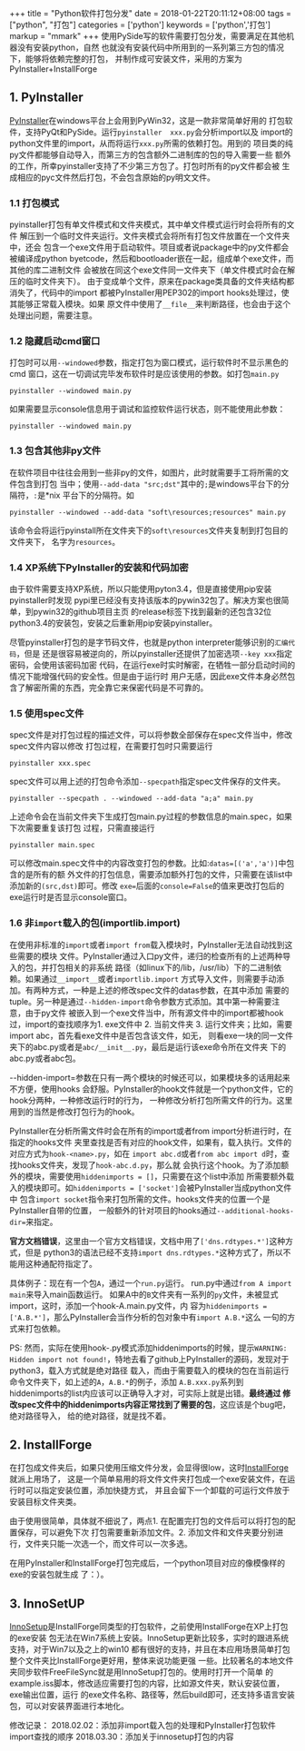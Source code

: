 +++
title = "Python软件打包分发"
date = 2018-01-22T20:11:12+08:00
tags = ["python", "打包"]
categories = ['python']
keywords = ['python','打包']
markup = "mmark"
+++
使用PySide写的软件需要打包分发，需要满足在其他机器没有安装python，自然
也就没有安装代码中所用到的一系列第三方包的情况下，能够将依赖完整的打包，
并制作成可安装文件，采用的方案为PyInstaller+InstallForge
<!--more-->
## 1. PyInstaller
[PyInstaller][1]在windows平台上会用到PyWin32，这是一款非常简单好用的
打包软件，支持PyQt和PySide。运行`pyinstaller  xxx.py`会分析import以及
import的python文件里的import，从而将运行`xxx.py`所需的依赖打包。用到的
项目类的纯py文件都能够自动导入，而第三方的包含额外二进制库的包的导入需要一些
额外的工作，所幸pyinstaller支持了不少第三方包了。打包时所有的py文件都会被
生成相应的pyc文件然后打包，不会包含原始的py明文文件。

### 1.1 打包模式
pyinstaller打包有单文件模式和文件夹模式，其中单文件模式运行时会将所有的文件
解压到一个临时文件夹运行。文件夹模式会将所有打包文件放置在一个文件夹中，还会
包含一个exe文件用于启动软件。项目或者说package中的py文件都会被编译成python
byetcode，然后和bootloader嵌在一起，组成单个exe文件，而其他的库二进制文件
会被放在同这个exe文件同一文件夹下（单文件模式时会在解压的临时文件夹下）。
由于变成单个文件，原来在package类具备的文件夹结构都消失了，代码中的import
都被PyInstaller用PEP302的import hooks处理过，使其能够正常载入模块。如果
原文件中使用了`__file__`来判断路径，也会由于这个处理出问题，需要注意。

### 1.2 隐藏启动cmd窗口
打包时可以用`--windowed`参数，指定打包为窗口模式，运行软件时不显示黑色的cmd
窗口，这在一切调试完毕发布软件时是应该使用的参数。如打包`main.py`

    pyinstaller --windowed main.py

如果需要显示console信息用于调试和监控软件运行状态，则不能使用此参数：

    pyinstaller --windowed main.py

### 1.3 包含其他非py文件
在软件项目中往往会用到一些非py的文件，如图片，此时就需要手工将所需的文件包含到打包
当中；使用`--add-data "src;dst"`其中的`;`是windows平台下的分隔符，`:`是*nix
平台下的分隔符。如

    pyinstaller --windowed --add-data "soft\resources;resources" main.py

该命令会将运行pyinstall所在文件夹下的`soft\resources`文件夹复制到打包目的文件夹下，
名字为`resources`。

### 1.4 XP系统下PyInstaller的安装和代码加密
由于软件需要支持XP系统，所以只能使用pyton3.4，但是直接使用pip安装pyinstaller时发现
pypi里已经没有支持该版本的pywin32包了。解决方案也很简单，到pywin32的github项目主页
的release标签下找到最新的还包含32位python3.4的安装包，安装之后重新用pip安装pyinstaller。

尽管pyinstaller打包的是字节码文件，也就是python interpreter能够识别的`汇编代码`，但是
还是很容易被逆向的，所以pyinstaller还提供了加密选项`--key xxx`指定密码，会使用该密码加密
代码，在运行exe时实时解密，在牺牲一部分启动时间的情况下能增强代码的安全性。但是由于运行时
用户无感，因此exe文件本身必然包含了解密所需的东西，完全靠它来保密代码是不可靠的。

### 1.5 使用spec文件
spec文件是对打包过程的描述文件，可以将参数全部保存在spec文件当中，修改spec文件内容以修改
打包过程，在需要打包时只需要运行

    pyinstaller xxx.spec

spec文件可以用上述的打包命令添加`--specpath`指定spec文件保存的文件夹。

    pyinstaller --specpath . --windowed --add-data "a;a" main.py
上述命令会在当前文件夹下生成打包main.py过程的参数信息的main.spec，如果下次需要重复该打包
过程，只需直接运行

    pyinstaller main.spec
可以修改main.spec文件中的内容改变打包的参数。比如:`datas=[('a','a')]`中包含的是所有的额
外文件的打包信息，需要添加额外打包的文件，只需要在该list中添加新的`(src,dst)`即可。修改
`exe=`后面的`console=False`的值来更改打包后的exe运行时是否显示console窗口。

### 1.6 非`import`载入的包(importlib.import)
在使用非标准的`import`或者`import from`载入模块时，PyInstaller无法自动找到这些需要的模块
文件。PyInstaller通过入口py文件，递归的检查所有的上述两种导入的包，并打包相关的非系统
路径（如linux下的/lib，/usr/lib）下的二进制依赖。如果通过`__import__`或者`importlib.import`
方式导入文件，则需要手动添加。有两种方式，一种是上述的修改spec文件的datas参数，在其中添加
需要的tuple。另一种是通过`--hidden-import`命令参数方式添加。其中第一种需要注意，由于py文件
被嵌入到一个exe文件当中，所有源文件中的import都被hook过，import的查找顺序为1. exe文件中
2\. 当前文件夹 3\. 运行文件夹；比如，需要import abc，首先看exe文件中是否包含该文件，如无，
则看exe一块的同一文件夹下的abc.py或者是`abc/__init__.py`，最后是运行该exe命令所在文件夹
下的abc.py或者abc包。

--hidden-import=参数在只有一两个模块的时候还可以，如果模块多的话用起来不方便，使用hooks
会舒服。PyInstaller的hook文件就是一个python文件，它的hook分两种，一种修改运行时的行为，
一种修改分析打包所需文件的行为。这里用到的当然是修改打包行为的hook。

PyInstaller在分析所需文件时会在所有的import或者from import分析进行时，在指定的hooks文件
夹里查找是否有对应的hook文件，如果有，载入执行。文件的对应方式为`hook-<name>.py`，如在
`import abc.d`或者`from abc import d`时，查找hooks文件夹，发现了`hook-abc.d.py`，那么就
会执行这个hook。为了添加额外的模块，需要使用`hiddenimports = []`，只需要在这个list中添加
所需要额外载入的模块即可。如`hiddenimports = ['socket']`会被PyInstaller当成python文件中
包含`import socket`指令来打包所需的文件。hooks文件夹的位置一个是PyInstaller自带的位置，
一般额外的针对项目的hooks通过`--additional-hooks-dir=`来指定。

__官方文档错误__，这里由一个官方文档错误，文档中用了`['dns.rdtypes.*']`这种方式，但是
python3的语法已经不支持`import dns.rdtypes.*`这种方式了，所以不能用这种通配符指定了。

具体例子：现在有一个包`A`，通过一个`run.py`运行。
run.py中通过`from A import main`来导入main函数运行。
如果A中的`B`文件夹有一系列的`py`文件，未被显式import，这时，添加一个hook-A.main.py文件，内
容为`hiddenimports = ['A.B.*']`，那么PyInstaller会当作分析的包对象中有`import A.B.*`这么
一句的方式来打包依赖。

PS: 然而，实际在使用hook-<name>.py模式添加hiddenimports的时候，提示`WARNING: Hidden import
 not found!`，特地去看了github上PyInstaller的源码，发现对于python3，载入方式就是绝对路径
 载入，而由于需要载入的模块的包在当前运行命令文件夹下，如上述的`A`，`A.B.*`的例子，添加
 `A.B.xxx.py`系列到hiddenimports的list内应该可以正确导入才对，可实际上就是出错。__最终通过
 修改spec文件中的hiddenimports内容正常找到了需要的包__，这应该是个bug吧，绝对路径导入，
 给的绝对路径，就是找不着。


## 2. InstallForge
在打包成文件夹后，如果只使用压缩文件分发，会显得很low，这时[InstallForge][2]就派上用场了，
这是一个简单易用的将文件文件夹打包成一个exe安装文件，在运行时可以指定安装位置，添加快捷方式，
并且会留下一个卸载的可运行文件放于安装目标文件夹类。

由于使用很简单，具体就不细说了，两点1. 在配置完打包的文件后可以将打包的配置保存，可以避免下次
打包需要重新添加文件。2. 添加文件和文件夹要分别进行，文件夹只能一次选一个，而文件可以一次多选。

在用PyInstaller和InstallForge打包完成后，一个python项目对应的像模像样的exe的安装包就生成
了：）。

## 3. InnoSetUP
[InnoSetup][3]是InstallForge同类型的打包软件，之前使用InstallForge在XP上打包的exe安装
包无法在Win7系统上安装。InnoSetup更新比较多，实时的跟进系统支持，对于Win7以及之上的win10
都有很好的支持，并且在本应用场景简单打包整个文件夹比InstallForge更好用，整体来说功能更强
一些。比较著名的本地文件夹同步软件FreeFileSync就是用InnoSetup打包的。使用时打开一个简单
的example.iss脚本，修改适应需要打包的内容，比如源文件夹，默认安装位置，exe输出位置，运行
的exe文件名称、路径等，然后build即可，还支持多语言安装包，可以对安装界面进行本地化。

修改记录：
    2018.02.02：添加非import载入包的处理和PyInstaller打包软件import查找的顺序
    2018.03.30：添加关于innosetup打包的内容

[1]:http://www.pyinstaller.org
[2]:http://www.installforge.net
[3]:http://www.jrsoftware.org/isinfo.php
